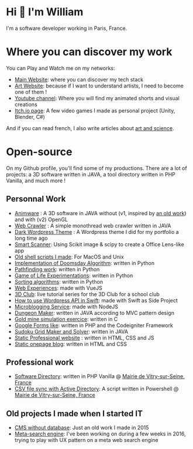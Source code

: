 # Hi 👋 I'm William

I'm a software developer working in Paris, France.

# Where you can discover my work

You can Play and Watch me on my networks:

- [Main Website](https://www.wac.pictures/): where you can discover my tech stack
- [Art Website](https://www.griffure.com): because if I want to understand artists, I need to become one of them !
- [Youtube channel](https://www.youtube.com/channel/UCsQ1rKSCteahhHwCLJQbptA): Where you will find my animated shorts and visual creations
- [Itch.io page](https://griffure.itch.io/): A few video games I made as personal project (Unity, Blender, C#)

And if you can read french, I also write articles about [art and science](https://www.griffure.com/).

# Open-source

On my Github profile, you'll find some of my productions. There are a lot of projects: a 3D software written in JAVA, a tool directory written in PHP Vanilla, and much more ! 

## Personnal Work 

- [Animware](https://github.com/Williamarnoclement/Animware) : A 3D software in JAVA without (v1, inspired by [an old work](https://github.com/Williamarnoclement/Renderer)) and with (v2) OpenGL
- [Web Crawler](https://github.com/Williamarnoclement/Crawler) : A simple monothread web crawler written in JAVA
- [Dark Wordpress Theme](https://github.com/Williamarnoclement/dark_bigscreen_wp_theme) : A Wordpress theme I did for my portfolio a long time ago
- [Smart Scanner](https://github.com/Williamarnoclement/Scanner-Intelligent): Using Scikit image & scipy to create a Office Lens-like app
- [Old shell scripts I made](https://github.com/Williamarnoclement/old_shell_scripts): For MacOS and Unix
- [Implementation of Doomsday Algorithm](https://github.com/Williamarnoclement/tp-doomsday-rule): written in Python
- [Pathfinding work](https://github.com/Williamarnoclement/tp-plus-court-chemin): written in Python
- [Game of Life Experimentations](https://github.com/Williamarnoclement/tp-game-of-life): written in Python
- [Sorting algorithms](https://github.com/Williamarnoclement/tp-algo-tri): written in Python
- [Web Experiences](https://github.com/Williamarnoclement/ChristmasForce): made with VueJS
- [3D Club](https://github.com/Williamarnoclement/Club_3D_Cnam_ENJMIN): live tutorial series for the 3D Club for a school club
- [How to use Wordpress API in Swift](https://github.com/Williamarnoclement/Use_Wordpress_API_in_Swift): made with Swift as Side Project
- [Microblogging Service](https://github.com/Williamarnoclement/Application_web_Microblogging): made with NodeJS
- [Dungeon Maker](https://github.com/Williamarnoclement/Dungeon_Maker): written in JAVA according to MVC pattern design
- [Gold mine simulation exercice](https://github.com/Williamarnoclement/Mine_d_or): written in C
- [Google Forms like](https://github.com/Williamarnoclement/QuizzMe): written in PHP and the Codeigniter Framework
- [Sudoku Grid Maker and Solver](https://github.com/Williamarnoclement/Sudoku): written in JAVA
- [Static Professional website](https://github.com/Williamarnoclement/Site-Internet-Professionnel) : written in HTML, CSS and JS
- [Static onepage blog](https://github.com/Williamarnoclement/onepage-blog): written in HTML and CSS

## Professional work

- [Software Directory](https://github.com/Williamarnoclement/Apperture): written in PHP Vanilla @ [Mairie de Vitry-sur-Seine, France](https://www.vitry94.fr)
- [CSV file sync with Active Directory](https://github.com/Williamarnoclement/PowerSynchro): A script written in Powershell @ [Mairie de Vitry-sur-Seine, France](https://www.vitry94.fr)


## Old projects I made when I started IT

- [CMS without database](https://github.com/Williamarnoclement/Simple-CMS-Without-DB): Just an old work I made in 2015
- [Meta-search engine](https://github.com/Williamarnoclement/Summiz): I've been working on during a few weeks in 2016, trying to play with UX pattern on a meta web search engine
